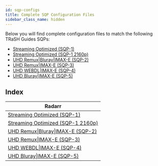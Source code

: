 ```yaml
---
id: sqp-configs
title: Complete SQP Configuration Files
sidebar_class_name: hidden
---
```


Below you will find complete configuration files to match the following TRaSH Guides SQPs:

- [Streaming Optimized (SQP-1)][radarr-sqp-1-trash]
- [Streaming Optimized (SQP-1 2160p)][radarr-sqp-1-4k-trash]
- [UHD Remux|Bluray|IMAX-E (SQP-2)][radarr-sqp-2-trash]
- [UHD Remux|IMAX-E (SQP-3)][radarr-sqp-3-trash]
- [UHD WEBDL|IMAX-E (SQP-4)][radarr-sqp-4-trash]
- [UHD Bluray|IMAX-E (SQP-5)][radarr-sqp-5-trash]

[radarr-sqp-1-trash]: https://trash-guides.info/SQP/1/
[radarr-sqp-1-4k-trash]: https://trash-guides.info/SQP/1-4k/
[radarr-sqp-2-trash]: https://trash-guides.info/SQP/2/
[radarr-sqp-3-trash]: https://trash-guides.info/SQP/3/
[radarr-sqp-4-trash]: https://trash-guides.info/SQP/4/
[radarr-sqp-5-trash]: https://trash-guides.info/SQP/5/

## Index

| Radarr                                               |
| ---------------------------------------------------- |
| [Streaming Optimized (SQP-1)][sqp-1-config]          |
| [Streaming Optimized (SQP-1 2160p)][sqp-1-4k-config] |
| [UHD Remux\|Bluray\|IMAX-E (SQP-2)][sqp-2-config]    |
| [UHD Remux\|IMAX-E (SQP-3)][sqp-3-config]            |
| [UHD WEBDL\|IMAX-E (SQP-4)][sqp-4-config]            |
| [UHD Bluray\|IMAX-E (SQP-5)][sqp-5-config]           |

[sqp-1-config]: https://raw.githubusercontent.com/recyclarr/config-templates/master/radarr/sqp/sqp-1.yml
[sqp-1-4k-config]: https://raw.githubusercontent.com/recyclarr/config-templates/master/radarr/sqp/sqp-1-2160p.yml
[sqp-2-config]: https://raw.githubusercontent.com/recyclarr/config-templates/master/radarr/sqp/sqp-2.yml
[sqp-3-config]: https://raw.githubusercontent.com/recyclarr/config-templates/master/radarr/sqp/sqp-3.yml
[sqp-4-config]: https://raw.githubusercontent.com/recyclarr/config-templates/master/radarr/sqp/sqp-4.yml
[sqp-5-config]: https://raw.githubusercontent.com/recyclarr/config-templates/master/radarr/sqp/sqp-5.yml
